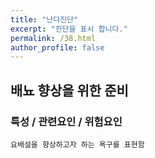 ```yaml
---
title: "난다진단"
excerpt: "진단을 표시 합니다."
permalink: /38.html
author_profile: false
---
```

## 배뇨 향상을 위한 준비



### 특성 / 관련요인 / 위험요인

>                
                               
    요배설을 향상하고자 하는 욕구를 표현함


